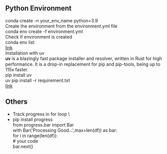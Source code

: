 ## Python Environment
conda create -n your_env_name python=3.9 \
Create the environment from the environment.yml file \
conda env create -f environment.yml \
Check if environment is created \
conda env list \
[link](https://conda.io/projects/conda/en/latest/user-guide/tasks/manage-environments.html#activating-an-environment) \
Installation with uv \
𝐮𝐯 is a blazingly fast package installer and resolver, written in Rust for high performance. It is a drop-in replacement for pip and pip-tools, being up to 115x faster. \
pip install uv \
uv pip install -r requirement.txt \
[link](https://pypi.org/project/uv/)



## Others
- Track progress in for loop \
- pip install progress\
  from progress.bar import Bar\
  with Bar('Processing Good...',max=len(df)) as bar:\
      for i in range(len(df)):\
          # your code\
          bar.next()
